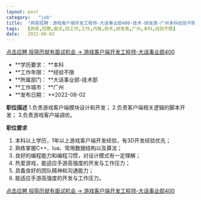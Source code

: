 ```yaml
---
layout:	post
category:	"job"
title:	"网易招聘：游戏客户端开发工程师-大话事业部400-技术-研发类-广州本科经验不限"
tags:	[网易,招聘,面试,找工作,工作,内推,技术,研发类,广州,本科,经验不限]
date:	2022-08-02
---
```


[点击应聘 投简历就有面试机会 -> 游戏客户端开发工程师-大话事业部400](http://mobile.bole.netease.com/bole/boleDetail?id=19557&employeeId=346f03c3cda5f04c&key=all)



- **学历要求： **本科
- **工作年限： **经验不限
- **所属部门： **大话事业部-技术部
- **工作城市： **广州
- **发布日期： **2022-08-02



**职位描述**
1.负责游戏客户端模块设计和开发；
2.负责客户端相关逻辑的脚本开发；
3.负责游戏客户端调优。




**职位要求**
1. 本科以上学历，1年以上游戏客户端开发经验，有3D开发经验优先； 
2. 熟练掌握C++、lua、常用数据结构以及算法； 
3. 良好的编程能力和编程习惯，对设计模式有一定理解； 
4. 热爱游戏，能适应手游高强度的开发与工作压力； 
5. 具备良好的团队精神和沟通能力； 
6. 能适应手游高强度的开发与工作压力。



[点击应聘 投简历就有面试机会 -> 游戏客户端开发工程师-大话事业部400](http://mobile.bole.netease.com/bole/boleDetail?id=19557&employeeId=346f03c3cda5f04c&key=all)